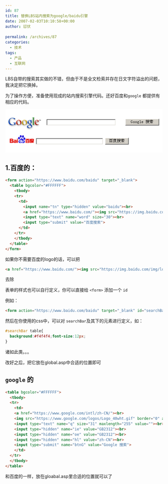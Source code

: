```yaml
---
id: 87
title: 替换LBS站内搜索为google/baidu引擎
date: 2007-02-03T10:10:58+00:00
author: 愆伏

permalink: /archives/87
categories:
  - 技术
tags:
  - 产品
  - 互联网
---
```

LBS自带的搜索其实做的不错，但由于不是全文检索并存在日文字符溢出的问题，我决定把它换掉。
  
为了操作方便，准备使用现成的站内搜索引擎代码。还好百度和`google` 都提供有相应的代码。

![search](/wp-content/uploads/200702/03_110939_goodu.jpg)

## 1.百度的：
  
```html
<form action="https://www.baidu.com/baidu" target="_blank">
  <table bgcolor="#FFFFFF">
    <tbody>
    <tr>
      <td>
        <input name="tn" type="hidden" value="baidu"><br>
        <a href="https://www.baidu.com/"><img src="https://img.baidu.com/img/logo-80px.gif" alt="Baidu" align="bottom" border="0"></a><br>
        <input type="text" name="word" size="30"><br>
        <input type="submit" value="百度搜索">
      </td>
    </tr>
    </tbody>
  </table>
</form>
```
  
如果你不需要百度的logo的话，可以把

```html
<a href="https://www.baidu.com/"><img src="https://img.baidu.com/img/logo-80px.gif" alt="Baidu" align="bottom" border="0"></a><br>
```
去除

表单的样式也可以自行定义，你可以直接给 `<form>` 添加一个 `id`
  
例如：
  
```html
<form action="https://www.baidu.com/baidu" target="_blank" id="searchBar">
```
然后在你使用的css中，可以对 `searchBar`及其下的元素进行定义，如：

```css
#searchBar table{
  background:#f4f4f4;font-size:12px;
}
```

诸如此类。。。

改好之后，把它放在global.asp中合适的位置即可

## `google` 的

```html
<table bgcolor="#FFFFFF">
  <tbody>
  <tr>
    <td>
    <a href="https://www.google.com/intl/zh-CN/"><br>
    <img src="https://www.google.com/logos/Logo_40wht.gif" border="0" alt="Google" align="absmiddle"></a><br>
    <input type="text" name="q" size="31" maxlength="255" value=""><br>
    <input type="hidden" name="ie" value="GB2312"><br>
    <input type="hidden" name="oe" value="GB2312"><br>
    <input type="hidden" name="hl" value="zh-CN"><br>
    <input type="submit" name="btnG" value="Google 搜索">
    </td>
  </tr>
  </tbody>
</table>
```

和百度的一样，放在gloabal.asp里合适的位置就可以了